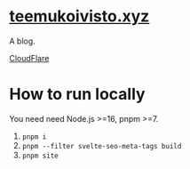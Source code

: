 # [teemukoivisto.xyz](https://teemukoivisto.xyz)

A blog.

[CloudFlare](https://teemukoivisto-site.pages.dev/)

# How to run locally

You need need Node.js >=16, pnpm >=7.

1. `pnpm i`
2. `pnpm --filter svelte-seo-meta-tags build`
3. `pnpm site`
